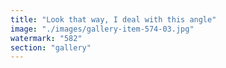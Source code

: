 ```yaml
---
title: "Look that way, I deal with this angle"
image: "./images/gallery-item-574-03.jpg"
watermark: "582"
section: "gallery"
---
```

